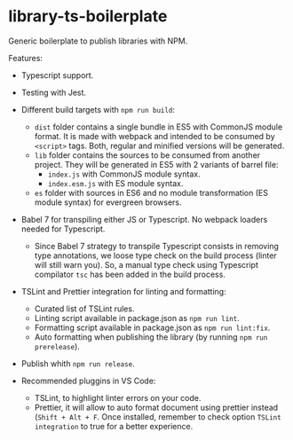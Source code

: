 # library-ts-boilerplate

Generic boilerplate to publish libraries with NPM.

Features:
* Typescript support.
* Testing with Jest.
* Different build targets with `npm run build`:
  * `dist` folder contains a single bundle in ES5 with CommonJS module format. It is made with webpack and intended to be consumed by `<script>` tags. Both, regular and minified versions will be generated.
  * `lib` folder contains the sources to be consumed from another project. They will be generated in ES5 with 2 variants of barrel file:
    * `index.js` with CommonJS module syntax.
    * `index.esm.js` with ES module syntax.
  * `es` folder with sources in ES6 and no module transformation (ES module syntax) for evergreen browsers.
* Babel 7 for transpiling either JS or Typescript. No webpack loaders needed for Typescript.
  * Since Babel 7 strategy to transpile Typescript consists in removing type annotations, we loose type check on the build process (linter will still warn you). So, a manual type check using Typescript compilator `tsc` has been added in the build process.
* TSLint and Prettier integration for linting and formatting:
  * Curated list of TSLint rules.
  * Linting script available in package.json as `npm run lint`.
  * Formatting script available in package.json as `npm run lint:fix`.
  * Auto formatting when publishing the library (by running `npm run prerelease`).
* Publish whith `npm run release`.

* Recommended pluggins in VS Code:
  * TSLint, to highlight linter errors on your code.
  * Prettier, it will allow to auto format document using prettier instead (`Shift + Alt + F`. Once installed, remember to check option `TSLint integration` to true for a better experience.

